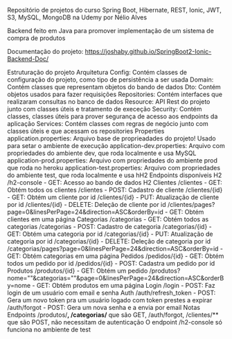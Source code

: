 Repositório de projetos do curso Spring Boot, Hibernate, REST, Ionic, JWT, S3, MySQL, MongoDB na Udemy por Nélio Alves

Backend feito em Java para promover implementação de um sistema de compra de produtos

Documentação do projeto: https://joshaby.github.io/SpringBoot2-Ionic-Backend-Doc/

Estruturação do projeto
Arquitetura
Config: Contém classes de configuração do projeto, como tipo de persistência a ser usada
Domain: Contém classes que representam objetos do bando de dados
Dto: Contém objetos usados para fazer requisições
Repositories: Contém interfaces que realizaram consultas no banco de dados
Resource: API Rest do projeto junto com classes úteis e tratamento de execeção
Security: Contém classes, classes úteis para prover segurança de acesso aos endpoints da aplicação
Services: Contém classes com regras de negócio junto com classes úteis e que acessam os repositories
Properties
application.properties: Arquivo base de proprieadades do projeto! Usado para setar o ambiente de execução
application-dev.properties: Arquivo com propriedades do ambiente dev, que roda localmente e usa MySQL
application-prod.properties: Arquivo com propriedades do ambiente prod que roda no heroku
application-test.properties: Arquivo com propriedades do ambiente test, que roda localmente e usa hH2
Endpoints disponíveis
H2
/h2-console - GET: Acesso ao bando de dados H2
Clientes
/clientes - GET: Obtém todos os clientes
/clientes - POST: Cadastro de cliente
/clientes/{id} - GET: Obtém um cliente por id
/clientes/{id} - PUT: Atualização de cliente por id
/clientes/{id} - DELETE: Deleção de cliente por id
/clientes/pages?page=0&linesPerPage=24&direction=ASC&orderBy=id - GET: Obtém clientes em uma página
Categorias
/categorias - GET: Obtém todos as categorias
/categorias - POST: Cadastro de categoria
/categorias/{id} - GET: Obtém uma categoria por id
/categorias/{id} - PUT: Atualização de categoria por id
/categorias/{id} - DELETE: Deleção de categoria por id
/categorias/pages?page=0&linesPerPage=24&direction=ASC&orderBy=id - GET: Obtém categorias em uma página
Pedidos
/pedidos/{id} - GET: Obtém todos um pedido por id
/pedidos/{id} - POST: Cadastra um pedido por id
Produtos
/produtos/{id} - GET: Obtém um pedido
/produtos?nome=""&categorias=""&page=0&linesPerPage=24&direction=ASC&orderBy=nome - GET: Obtém produtos em uma página
Login
/login - POST: Faz login de um usuário com email e senha
Auth
/auth/refresh_token - POST: Gera um novo token pra um usuário logado com token prestes a expirar
/auth/forgot - POST: Gera um nova senha e a envia por email
Notas
Endpoints /produtos/**, /categorias/** que são GET, /auth/forgot, /clientes/** que são POST, não necessitam de autenticação O endpoint /h2-console só funciona no ambiente de test